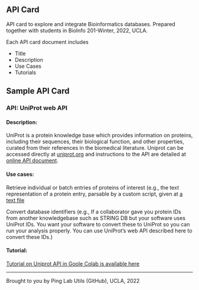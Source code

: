 
## API Card



API card to explore and integrate Bioinformatics databases. Prepared together with students in BioInfo 201-Winter, 2022, UCLA.

Each API card document includes 

- Title
- Description
- Use Cases
- Tutorials

## Sample API Card

### API: UniProt web API

#### Description: 

UniProt is a protein knowledge base which provides information on proteins, including their sequences, their biological function, and other properties, curated from their references in the biomedical literature. Uniprot can be accessed directly at
[uniprot.org](https://www.uniprot.org/) and instructions to the API are detailed at [online API document](https://www.uniprot.org/help/programmatic_access).



#### Use cases:

Retrieve individual or batch entries of proteins of interest (e.g., the text representation of a
protein entry, parsable by a custom script, given at [a text file](uniprot.org/uniprot/P12345.txt)

Convert database identifiers (e.g., If a collaborator gave you protein IDs from another
knowledgebase such as STRING DB but your software uses UniProt IDs. You want your
software to convert these to UniProt so you can run your analysis properly. You can use
UniProt’s web API described here to convert these IDs.)


#### Tutorial: 

[Tutorial on Uniprot API in Goole Colab is available here](colab.research.google.com/drive/1gblX7Sv-z54VcuIPQ88pQ0OT9DgRkQu_?usp=sharing)


---------

Brought to you by Ping Lab Utils (GitHub), UCLA, 2022